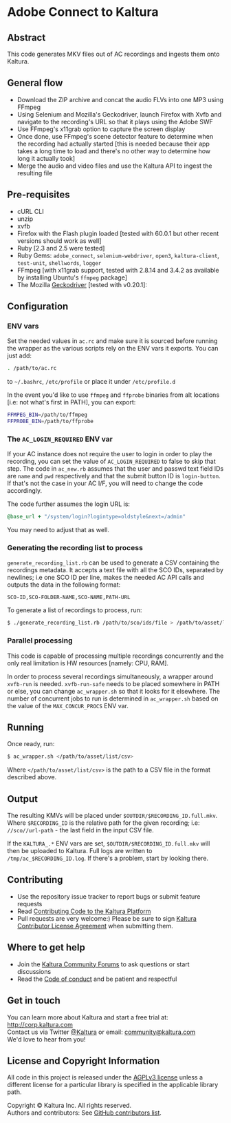 # Adobe Connect to Kaltura

## Abstract
This code generates MKV files out of AC recordings and ingests them onto Kaltura.

## General flow
- Download the ZIP archive and concat the audio FLVs into one MP3 using FFmpeg
- Using Selenium and Mozilla's Geckodriver, launch Firefox with Xvfb and navigate to the recording's URL so that it plays using the Adobe SWF
- Use FFmpeg's x11grab option to capture the screen display
- Once done, use FFmpeg's scene detector feature to determine when the recording had actually started [this is needed because their app takes a long time to load and there's no other way to determine how long it actually took]
- Merge the audio and video files and use the Kaltura API to ingest the resulting file

## Pre-requisites
- cURL CLI
- unzip
- xvfb
- Firefox with the Flash plugin loaded [tested with 60.0.1 but other recent versions should work as well]
- Ruby [2.3 and 2.5 were tested]
- Ruby Gems: `adobe_connect`, `selenium-webdriver`, `open3`, `kaltura-client`, `test-unit`, `shellwords`, `logger`
- FFmpeg [with x11grab support, tested with 2.8.14 and 3.4.2 as available by installing Ubuntu's `ffmpeg` package]
- The Mozilla [Geckodriver](https://github.com/mozilla/geckodriver/releases) [tested with v0.20.1]:

## Configuration

### ENV vars
Set the needed values in `ac.rc` and make sure it is sourced before running the wrapper as the
various scripts rely on the ENV vars it exports. You can just add:
```sh
. /path/to/ac.rc
```
to `~/.bashrc`, `/etc/profile` or place it under `/etc/profile.d`

In the event you'd like to use `ffmpeg` and `ffprobe` binaries from alt locations [i.e: not what's first in PATH], you can export:
```sh
FFMPEG_BIN=/path/to/ffmpeg
FFPROBE_BIN=/path/to/ffprobe
```

### The `AC_LOGIN_REQUIRED` ENV var
If your AC instance does not require the user to login in order to play the recording, you can set the value of `AC_LOGIN_REQUIRED` to false to skip that step.
The code in `ac_new.rb` assumes that the user and passwd text field IDs are `name` and `pwd` respectively and that the submit button ID is `login-button`.
If that's not the case in your AC I/F, you will need to change the code accordingly.

The code further assumes the login URL is:
```ruby
@base_url + "/system/login?logintype=oldstyle&next=/admin"
```

You may need to adjust that as well.

### Generating the recording list to process
`generate_recording_list.rb` can be used to generate a CSV containing the recordings metadata.
It accepts a text file with all the SCO IDs, separated by newlines; i.e one SCO ID per line, makes the needed AC API calls and outputs the data in the following format:
```csv
SCO-ID,SCO-FOLDER-NAME,SCO-NAME,PATH-URL
```

To generate a list of recordings to process, run:
```sh
$ ./generate_recording_list.rb /path/to/sco/ids/file > /path/to/asset/list/csv
```

### Parallel processing
This code is capable of processing multiple recordings concurrently and the only real limitation is HW resources [namely: CPU, RAM].

In order to process several recordings simultaneously, a wrapper around `xvfb-run` is needed. 
`xvfb-run-safe` needs to be placed somewhere in PATH or else, you can change `ac_wrapper.sh` so
that it looks for it elsewhere.
The number of concurrent jobs to run is determined in `ac_wrapper.sh` based on the value of the `MAX_CONCUR_PROCS` ENV var.

## Running
Once ready, run:
```sh
$ ac_wrapper.sh </path/to/asset/list/csv>
``` 

Where `</path/to/asset/list/csv>` is the path to a CSV file in the format described above.



## Output
The resulting KMVs will be placed under `$OUTDIR/$RECORDING_ID.full.mkv`.
Where `$RECORDING_ID` is the relative path for the given recording; i.e: `//sco//url-path` - the last field in the input CSV file.

If the `KALTURA_.*` ENV vars are set, `$OUTDIR/$RECORDING_ID.full.mkv` will then be uploaded to Kaltura.
Full logs are written to `/tmp/ac_$RECORDING_ID.log`. If there's a problem, start by looking there.


## Contributing
* Use the repository issue tracker to report bugs or submit feature requests
* Read [Contributing Code to the Kaltura Platform](https://github.com/kaltura/platform-install-packages/blob/master/doc/Contributing-to-the-Kaltura-Platform.md)
* Pull requests are very welcome:) Please be sure to sign [Kaltura Contributor License Agreement](https://agentcontribs.kaltura.org/) when submitting them.

## Where to get help
* Join the [Kaltura Community Forums](https://forum.kaltura.org/) to ask questions or start discussions
* Read the [Code of conduct](https://forum.kaltura.org/faq) and be patient and respectful

## Get in touch
You can learn more about Kaltura and start a free trial at: http://corp.kaltura.com    
Contact us via Twitter [@Kaltura](https://twitter.com/Kaltura) or email: community@kaltura.com  
We'd love to hear from you!

## License and Copyright Information
All code in this project is released under the [AGPLv3 license](http://www.gnu.org/licenses/agpl-3.0.html) unless a different license for a particular library is specified in the applicable library path.   

Copyright © Kaltura Inc. All rights reserved.   
Authors and contributors: See [GitHub contributors list](https://github.com/kaltura/adobe-connect-to-mkv-to-kaltura/graphs/contributors).  
